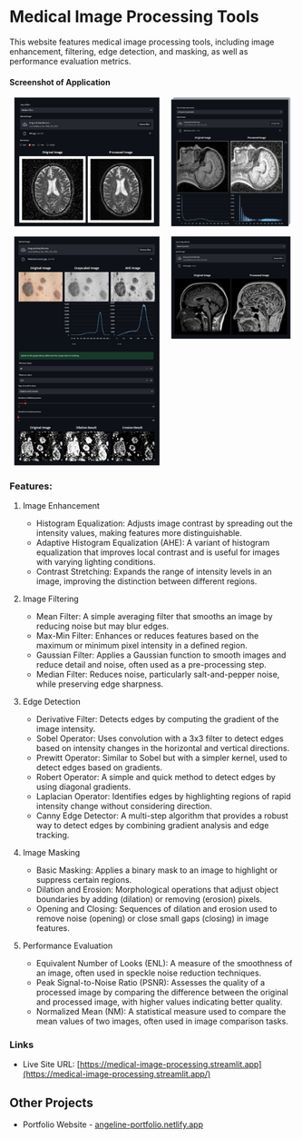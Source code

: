 # Medical Image Processing Tools

This website features medical image processing tools, including image enhancement, filtering, edge detection, and masking, as well as performance evaluation metrics. 

#### Screenshot of Application
<p align="center">
  <img src="./assets/overview-1.png" alt="Image Overview-1" width="51%" />
   &nbsp;&nbsp;&nbsp;
  <img src="./assets/overview-2.png" alt="Image Overview-1" width="42%" />
</p>

<p align="center">
  <img src="./assets/overview-4.png" alt="Image Overview-3" width="51%" />
   &nbsp;&nbsp;&nbsp;
  <img src="./assets/overview-3.png" alt="Image Overview-4" width="42%" align="top" />
</p>

### Features:

1. Image Enhancement
   - Histogram Equalization: Adjusts image contrast by spreading out the intensity values, making features more distinguishable.
   - Adaptive Histogram Equalization (AHE): A variant of histogram equalization that improves local contrast and is useful for images with varying lighting conditions.
   - Contrast Stretching: Expands the range of intensity levels in an image, improving the distinction between different regions.
 
2. Image Filtering
   - Mean Filter: A simple averaging filter that smooths an image by reducing noise but may blur edges.
   - Max-Min Filter: Enhances or reduces features based on the maximum or minimum pixel intensity in a defined region.
   - Gaussian Filter: Applies a Gaussian function to smooth images and reduce detail and noise, often used as a pre-processing step.
   - Median Filter: Reduces noise, particularly salt-and-pepper noise, while preserving edge sharpness.

3. Edge Detection
   - Derivative Filter: Detects edges by computing the gradient of the image intensity.
   - Sobel Operator: Uses convolution with a 3x3 filter to detect edges based on intensity changes in the horizontal and vertical directions.
   - Prewitt Operator: Similar to Sobel but with a simpler kernel, used to detect edges based on gradients.
   - Robert Operator: A simple and quick method to detect edges by using diagonal gradients.
   - Laplacian Operator: Identifies edges by highlighting regions of rapid intensity change without considering direction.
   - Canny Edge Detector: A multi-step algorithm that provides a robust way to detect edges by combining gradient analysis and edge tracking.

4. Image Masking
   - Basic Masking: Applies a binary mask to an image to highlight or suppress certain regions.
   - Dilation and Erosion: Morphological operations that adjust object boundaries by adding (dilation) or removing (erosion) pixels.
   - Opening and Closing: Sequences of dilation and erosion used to remove noise (opening) or close small gaps (closing) in image features.

5. Performance Evaluation
   - Equivalent Number of Looks (ENL): A measure of the smoothness of an image, often used in speckle noise reduction techniques.
   - Peak Signal-to-Noise Ratio (PSNR): Assesses the quality of a processed image by comparing the difference between the original and processed image, with higher values indicating better quality.
   - Normalized Mean (NM): A statistical measure used to compare the mean values of two images, often used in image comparison tasks.


### Links
- Live Site URL: [https://medical-image-processing.streamlit.app](https://medical-image-processing.streamlit.app/)

## Other Projects
- Portfolio Website - [angeline-portfolio.netlify.app](https://angeline-portfolio.netlify.app)
